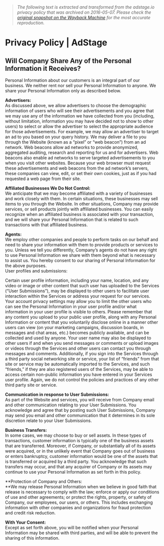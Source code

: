 > *The following text is extracted and transformed from the adstage.io privacy policy that was archived on 2016-05-07. Please check the [original snapshot on the Wayback Machine](https://web.archive.org/web/20160507135803id_/https%3A//www.adstage.io/privacy-policy) for the most accurate reproduction.*

# Privacy Policy | AdStage

## Will Company Share Any of the Personal Information it Receives?

Personal Information about our customers is an integral part of our business. We neither rent nor sell your Personal Information to anyone. We share your Personal Information only as described below.

**Advertisers:**  
As discussed above, we allow advertisers to choose the demographic information of users who will see their advertisements and you agree that we may use any of the information we have collected from you (including, without limitation, information you may have decided not to show to other users) to select or allow the advertiser to select the appropriate audience for those advertisements. For example, we may allow an advertiser to target an ad to you based on your query history. We may deliver a file to you through the Website (known as a “pixel” or “web beacon”) from an ad network. Web beacons allow ad networks to provide anonymized, aggregated auditing, research and reporting for us and for advertisers. Web beacons also enable ad networks to serve targeted advertisements to you when you visit other websites. Because your web browser must request these advertisements and web beacons from the ad network’s servers, these companies can view, edit, or set their own cookies, just as if you had requested a web page from their site.

**Affiliated Businesses We Do Not Control:**  
We anticipate that we may become affiliated with a variety of businesses and work closely with them. In certain situations, these businesses may sell items to you through the Website. In other situations, Company may provide services, or sell products jointly with affiliated businesses. You can easily recognize when an affiliated business is associated with your transaction, and we will share your Personal Information that is related to such transactions with that affiliated business.

**Agents:**  
We employ other companies and people to perform tasks on our behalf and need to share your information with them to provide products or services to you. Unless we tell you differently, Company’s agents do not have any right to use Personal Information we share with them beyond what is necessary to assist us. You hereby consent to our sharing of Personal Information for the above purposes.  
User profiles and submissions:

Certain user profile information, including your name, location, and any video or image or other content that such user has uploaded to the Services (“User Submissions”), may be displayed to other users to facilitate user interaction within the Services or address your request for our services. Your account privacy settings may allow you to limit the other users who can see the Personal Information in your user profile and/or what information in your user profile is visible to others. Please remember that any content you upload to your public user profile, along with any Personal Information or content that you voluntarily disclose online in a manner other users can view (on your marketing campaigns, discussion boards, in messages and chat areas, etc.) becomes publicly available, and can be collected and used by anyone. Your user name may also be displayed to other users if and when you send messages or comments or upload images or videos through the Services and other users can contact you through messages and comments. Additionally, if you sign into the Services through a third party social networking site or service, your list of “friends” from that site or service may be automatically imported to the Services, and such “friends,” if they are also registered users of the Services, may be able to access certain non-public information you have entered in your Services user profile. Again, we do not control the policies and practices of any other third party site or service.

**Communication in response to User Submissions:**  
As part of the Website and services, you will receive from Company email and other communication relating to your User Submissions. You acknowledge and agree that by posting such User Submissions, Company may send you email and other communication that it determines in its sole discretion relate to your User Submissions.

**Business Transfers:**  
In some cases, we may choose to buy or sell assets. In these types of transactions, customer information is typically one of the business assets that are transferred. Moreover, if Company, or substantially all of its assets were acquired, or in the unlikely event that Company goes out of business or enters bankruptcy, customer information would be one of the assets that is transferred or acquired by a third party. You acknowledge that such transfers may occur, and that any acquirer of Company or its assets may continue to use your Personal Information as set forth in this policy.

**Protection of Company and Others:  
**We may release Personal Information when we believe in good faith that release is necessary to comply with the law; enforce or apply our conditions of use and other agreements; or protect the rights, property, or safety of Company, our employees, our users, or others. This includes exchanging information with other companies and organizations for fraud protection and credit risk reduction.

**With Your Consent:**  
Except as set forth above, you will be notified when your Personal Information may be shared with third parties, and will be able to prevent the sharing of this information.
